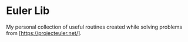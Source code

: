 # Euler Lib

My personal collection of useful routines created while solving problems from [https://projecteuler.net/].

